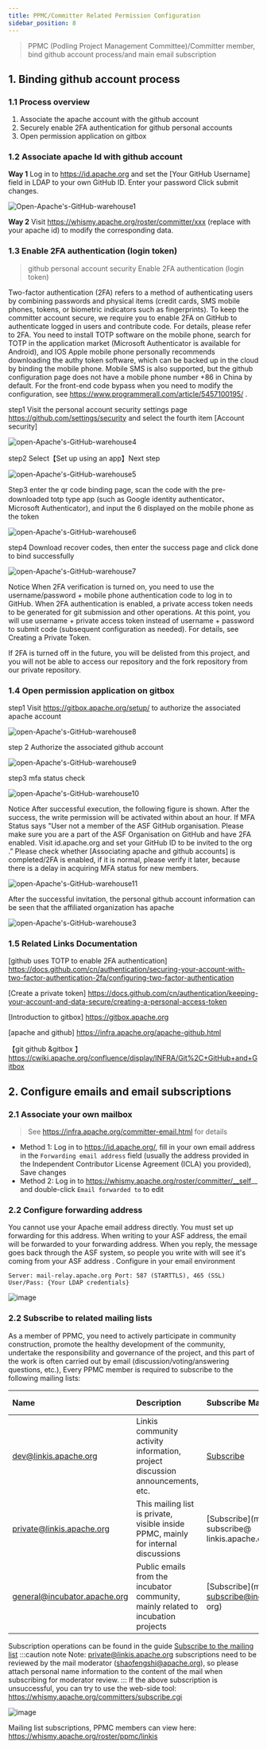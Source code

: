 ```yaml
---
title: PPMC/Committer Related Permission Configuration
sidebar_position: 8
---
```


> PPMC (Podling Project Management Committee)/Committer member, bind github account process/and main email subscription

## 1. Binding github account process

### 1.1 Process overview
1. Associate the apache account with the github account
2. Securely enable 2FA authentication for github personal accounts
3. Open permission application on gitbox

### 1.2 Associate apache Id with github account
**Way 1**
Log in to https://id.apache.org and set the [Your GitHub Username] field in LDAP to your own GitHub ID. Enter your password Click submit changes.


![Open-Apache's-GitHub-warehouse1](https://user-images.githubusercontent.com/29391030/153324492-cc4e4348-5e4b-450f-a23f-6c208e1a26fb.png)

**Way 2**
Visit https://whismy.apache.org/roster/committer/xxx (replace with your apache id) to modify the corresponding data.

### 1.3 Enable 2FA authentication (login token)
>github personal account security Enable 2FA authentication (login token)

Two-factor authentication (2FA) refers to a method of authenticating users by combining passwords and physical items (credit cards, SMS mobile phones, tokens, or biometric indicators such as fingerprints). To keep the committer account secure, we require you to enable 2FA on GitHub to authenticate logged in users and contribute code. For details, please refer to 2FA.
You need to install TOTP software on the mobile phone, search for TOTP in the application market (Microsoft Authenticator is available for Android), and IOS Apple mobile phone personally recommends downloading the authy token software, which can be backed up in the cloud by binding the mobile phone. Mobile SMS is also supported, but the github configuration page does not have a mobile phone number +86 in China by default. For the front-end code bypass when you need to modify the configuration, see https://www.programmerall.com/article/5457100195/ .

step1 Visit the personal account security settings page https://github.com/settings/security and select the fourth item [Account security]

![open-Apache's-GitHub-warehouse4](https://user-images.githubusercontent.com/29391030/153325044-4b68a5c0-959a-4077-abdf-5ad5e67aa26a.png)

step2 Select【Set up using an app】Next step

![open-Apache's-GitHub-warehouse5](https://user-images.githubusercontent.com/29391030/153325063-ea61ad8c-cbbc-4053-8a37-35d315dc3b00.png)

Step3 enter the qr code binding page, scan the code with the pre-downloaded totp type app (such as Google identity authenticator、Microsoft Authenticator), and input the 6 displayed on the mobile phone as the token

![open-Apache's-GitHub-warehouse6](https://user-images.githubusercontent.com/29391030/153325084-b57d3647-a6a5-4e15-9e9c-3c2f632c0655.png)

step4 Download recover codes, then enter the success page and click done to bind successfully

![open-Apache's-GitHub-warehouse7](https://user-images.githubusercontent.com/29391030/153325124-a523bd8c-f6d5-44ce-8372-3804d9c693c6.png)

Notice
When 2FA verification is turned on, you need to use the username/password + mobile phone authentication code to log in to GitHub.
When 2FA authentication is enabled, a private access token needs to be generated for git submission and other operations. At this point, you will use username + private access token instead of username + password to submit code (subsequent configuration as needed).
For details, see Creating a Private Token.

If 2FA is turned off in the future, you will be delisted from this project, and you will not be able to access our repository and the fork repository from our private repository.

### 1.4 Open permission application on gitbox
step1 Visit https://gitbox.apache.org/setup/ to authorize the associated apache account

![open-Apache's-GitHub-warehouse8](https://user-images.githubusercontent.com/29391030/153325227-f917e9c3-16ea-42d4-8432-4b63fd5849da.png)

step 2 Authorize the associated github account

![open-Apache's-GitHub-warehouse9](https://user-images.githubusercontent.com/29391030/153325245-e2eea319-278f-4254-afb8-7e1ec418f004.png)

step3 mfa status check

![open-Apache's-GitHub-warehouse10](https://user-images.githubusercontent.com/29391030/153325267-71761576-9467-49a1-809b-2a5c0fc1a681.png)

Notice
After successful execution, the following figure is shown. After the success, the write permission will be activated within about an hour. If MFA Status says "User not a member of the ASF GitHub organisation. Please make sure you are a part of the ASF Organisation on GitHub and have 2FA enabled. Visit id.apache.org and set your GitHub ID to be invited to the org .” Please check whether [Associating apache and github accounts] is completed/2FA is enabled, if it is normal, please verify it later, because there is a delay in acquiring MFA status for new members.

![open-Apache's-GitHub-warehouse11](https://user-images.githubusercontent.com/29391030/153325293-654c1cd4-7b2c-44be-94b0-9520e2ea05c1.png)

After the successful invitation, the personal github account information can be seen that the affiliated organization has apache

![open-Apache's-GitHub-warehouse3](https://user-images.githubusercontent.com/29391030/153324664-6633b5be-a5b5-400a-b9db-685c4eeab8ad.png)

### 1.5 Related Links Documentation
[github uses TOTP to enable 2FA authentication] https://docs.github.com/cn/authentication/securing-your-account-with-two-factor-authentication-2fa/configuring-two-factor-authentication

[Create a private token] https://docs.github.com/cn/authentication/keeping-your-account-and-data-secure/creating-a-personal-access-token

[Introduction to gitbox] https://gitbox.apache.org

[apache and github] https://infra.apache.org/apache-github.html

【git github &gitbox 】https://cwiki.apache.org/confluence/display/INFRA/Git%2C+GitHub+and+Gitbox


## 2. Configure emails and email subscriptions

### 2.1 Associate your own mailbox
>See https://infra.apache.org/committer-email.html for details
- Method 1: Log in to https://id.apache.org/, fill in your own email address in the `Forwarding email address` field (usually the address provided in the Independent Contributor License Agreement (ICLA) you provided), Save changes
- Method 2: Log in to https://whismy.apache.org/roster/committer/__self__ and double-click `Email forwarded to` to edit

### 2.2 Configure forwarding address
You cannot use your Apache email address directly. You must set up forwarding for this address. When writing to your ASF address, the email will be forwarded to your forwarding address. When you reply, the message goes back through the ASF system, so people you write with will see it's coming from your ASF address
. Configure in your email environment
```shell script
Server: mail-relay.apache.org Port: 587 (STARTTLS), 465 (SSL) User/Pass: {Your LDAP credentials}
````
![image](/img/community/mail-relay.png)

### 2.2 Subscribe to related mailing lists
As a member of PPMC, you need to actively participate in community construction, promote the healthy development of the community, undertake the responsibility and governance of the project, and this part of the work is often carried out by email (discussion/voting/answering questions, etc.),
Every PPMC member is required to subscribe to the following mailing lists:

|Name|Description|Subscribe Mail|Unsubscribe Mail|Mail Archive|
|:-----|:-------|:------|:-------|:-----|
| [dev@linkis.apache.org](mailto:dev@linkis.apache.org) | Linkis community activity information, project discussion announcements, etc. | [Subscribe](mailto:dev-subscribe@linkis.apache.org) | [unsubscribe](mailto:dev-unsubscribe@linkis.apache.org) | [archive](http://mail-archives.apache.org/mod_mbox/linkis-dev) |
| [private@linkis.apache.org](mailto:private@linkis.apache.org) |This mailing list is private, visible inside PPMC, mainly for internal discussions | [Subscribe](mailto:private-subscribe@ linkis.apache.org) | [unsubscribe](mailto:private-unsubscribe@linkis.apache.org) | [archive](http://mail-archives.apache.org/mod_mbox/linkis-private) |
| [general@incubator.apache.org](mailto:general@incubator.apache.org) | Public emails from the incubator community, mainly related to incubation projects | [Subscribe](mailto:general-subscribe@incubator.apache. org) | [unsubscribe](mailto:general-unsubscribe@incubator.apache.org) | [archive](http://mail-archives.apache.org/mod_mbox/incubator-general) |

Subscription operations can be found in the guide [Subscribe to the mailing list](how-to-subscribe.md)
:::caution note
Note: private@linkis.apache.org subscriptions need to be reviewed by the mail moderator (shaofengshi@apache.org), so please attach personal name information to the content of the mail when subscribing for moderator review.
:::
If the above subscription is unsuccessful, you can try to use the web-side tool: https://whismy.apache.org/committers/subscribe.cgi

![image](/img/community/subscribe.png)


Mailing list subscriptions, PPMC members can view here: https://whismy.apache.org/roster/ppmc/linkis